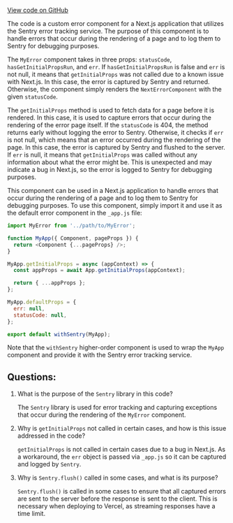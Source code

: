 [View code on GitHub](zoo-labs/zoo/blob/master/core/src/pages/_error.js)

The code is a custom error component for a Next.js application that utilizes the Sentry error tracking service. The purpose of this component is to handle errors that occur during the rendering of a page and to log them to Sentry for debugging purposes. 

The `MyError` component takes in three props: `statusCode`, `hasGetInitialPropsRun`, and `err`. If `hasGetInitialPropsRun` is false and `err` is not null, it means that `getInitialProps` was not called due to a known issue with Next.js. In this case, the error is captured by Sentry and returned. Otherwise, the component simply renders the `NextErrorComponent` with the given `statusCode`.

The `getInitialProps` method is used to fetch data for a page before it is rendered. In this case, it is used to capture errors that occur during the rendering of the error page itself. If the `statusCode` is 404, the method returns early without logging the error to Sentry. Otherwise, it checks if `err` is not null, which means that an error occurred during the rendering of the page. In this case, the error is captured by Sentry and flushed to the server. If `err` is null, it means that `getInitialProps` was called without any information about what the error might be. This is unexpected and may indicate a bug in Next.js, so the error is logged to Sentry for debugging purposes.

This component can be used in a Next.js application to handle errors that occur during the rendering of a page and to log them to Sentry for debugging purposes. To use this component, simply import it and use it as the default error component in the `_app.js` file:

```javascript
import MyError from '../path/to/MyError';

function MyApp({ Component, pageProps }) {
  return <Component {...pageProps} />;
}

MyApp.getInitialProps = async (appContext) => {
  const appProps = await App.getInitialProps(appContext);

  return { ...appProps };
};

MyApp.defaultProps = {
  err: null,
  statusCode: null,
};

export default withSentry(MyApp);
``` 

Note that the `withSentry` higher-order component is used to wrap the `MyApp` component and provide it with the Sentry error tracking service.
## Questions: 
 1. What is the purpose of the `Sentry` library in this code?
    
    The `Sentry` library is used for error tracking and capturing exceptions that occur during the rendering of the `MyError` component.

2. Why is `getInitialProps` not called in certain cases, and how is this issue addressed in the code?
    
    `getInitialProps` is not called in certain cases due to a bug in Next.js. As a workaround, the `err` object is passed via `_app.js` so it can be captured and logged by `Sentry`.

3. Why is `Sentry.flush()` called in some cases, and what is its purpose?
    
    `Sentry.flush()` is called in some cases to ensure that all captured errors are sent to the server before the response is sent to the client. This is necessary when deploying to Vercel, as streaming responses have a time limit.